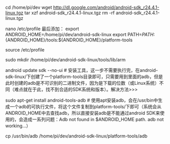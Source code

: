 cd /home/pi/dev
wget http://dl.google.com/android/android-sdk_r24.4.1-linux.tgz
tar xzf android-sdk_r24.4.1-linux.tgz
rm -rf android-sdk_r24.4.1-linux.tgz

nano /etc/profile
最后添加：
export ANDROID_HOME=/home/pi/dev/android-sdk-linux
export PATH=${PATH}:${ANDROID_HOME}/tools:${ANDROID_HOME}/platform-tools

source /etc/profile

sudo mkdir /home/pi/dev/android-sdk-linux/tools/lib/arm

android update sdk --no-ui # 安装工具，这一步不需要执行完，在android-sdk-linux/下创建了一个platform-tools目录即可，只需要用到里面的adb，但是此时创建的adb是不可识别的二进制文件，因为是下载的位数（或Linux系统）不同（难点就在于此，找不到合适的SDK系统和版本）。解决方法>>>

sudo apt-get install android-tools-adb # 使用apt安装adb，会在/usr/bin中生成一个adb的可执行文件，将这个文件复制到platform-tools/下即可（系统会从ANDROID_HOME中去查找adb，所以直接安装adb是不能通过android SDK来使用的，会造成一系列问题：Adb not found in $ANDROID_HOME path. adb not working...）

cp /usr/bin/adb /home/pi/dev/android-sdk-linux/platform-tools/adb